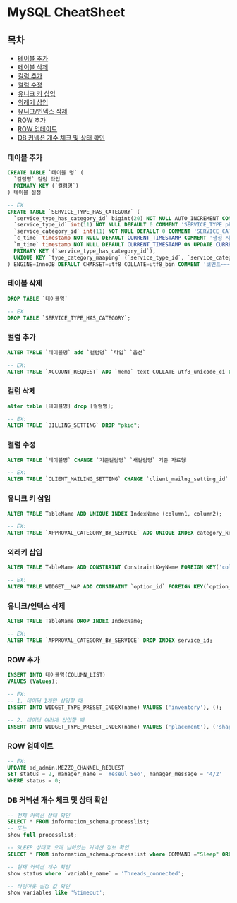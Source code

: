 # MySQL CheatSheet

## 목차

- [테이블 추가](#테이블-추가)
- [테이블 삭제](#테이블-삭제)
- [컬럼 추가](#컬럼-추가)
- [컬럼 수정](#컬럼-수정)
- [유니크 키 삽입](#유니크-키-삽입)
- [외래키 삽입](#외래키-삽입)
- [유니크/인덱스 삭제](#유니크/인덱스-삭제)
- [ROW 추가](#ROW-추가)
- [ROW 업데이트](#ROW-업데이트)
- [DB 커넥션 개수 체크 및 상태 확인](#db-커넥션-개수-체크-및-상태-확인)

### 테이블 추가

``` sql
CREATE TABLE `테이블 명` (
  `컬럼명` 컬럼 타입
  PRIMARY KEY (`컬럼명`)
) 테이블 설정

-- EX
CREATE TABLE `SERVICE_TYPE_HAS_CATEGORY` (
  `service_type_has_category_id` bigint(20) NOT NULL AUTO_INCREMENT COMMENT 'primary key',
  `service_type_id` int(11) NOT NULL DEFAULT 0 COMMENT 'SERVICE_TYPE pkid',
  `service_category_id` int(11) NOT NULL DEFAULT 0 COMMENT 'SERVICE_CATEGORY pkid',
  `c_time` timestamp NOT NULL DEFAULT CURRENT_TIMESTAMP COMMENT '생성 시간',
  `m_time` timestamp NOT NULL DEFAULT CURRENT_TIMESTAMP ON UPDATE CURRENT_TIMESTAMP COMMENT '수정 시간',
  PRIMARY KEY (`service_type_has_category_id`),
  UNIQUE KEY `type_category_maaping` (`service_type_id`, `service_category_id`)
) ENGINE=InnoDB DEFAULT CHARSET=utf8 COLLATE=utf8_bin COMMENT '코멘트~~~';
```

### 테이블 삭제

``` sql
DROP TABLE `테이블명`

-- EX
DROP TABLE `SERVICE_TYPE_HAS_CATEGORY`;
```

### 컬럼 추가

```sql
ALTER TABLE `테이블명` add `컬럼명` `타입` `옵션`

-- EX: 
ALTER TABLE `ACCOUNT_REQUEST` ADD `memo` text COLLATE utf8_unicode_ci DEFAULT NULL COMMENT '보류/삭제시 사유를 기록하기 위한 컬럼' AFTER `disapproval_reason`;
```

### 컬럼 삭제

``` sql
alter table [테이블명] drop [컬럼명];

-- EX:
ALTER TABLE `BILLING_SETTING` DROP "pkid";
```

### 컬럼 수정

``` sql
ALTER TABLE `테이블명` CHANGE `기존컬럼명` `새컬럼명` 기존 자료형

-- EX:
ALTER TABLE `CLIENT_MAILING_SETTING` CHANGE `client_mailng_setting_id` `client_mailing_setting_id` int(11) NOT NULL AUTO_INCREMENT;
```

### 유니크 키 삽입

``` sql
ALTER TABLE TableName ADD UNIQUE INDEX IndexName (column1, column2);

-- EX:
ALTER TABLE `APPROVAL_CATEGORY_BY_SERVICE` ADD UNIQUE INDEX category_key(service_id, approval_category_id, grade);
```

### 외래키 삽입

``` sql
ALTER TABLE TableName ADD CONSTRAINT ConstraintKeyName FOREIGN KEY('columnName') REFERENCES ParentTableName ('ParentPKKeyName') [ON DELETE CASCADE / ON UPDATE CASCADE];

-- EX:
ALTER TABLE WIDGET__MAP ADD CONSTRAINT `option_id` FOREIGN KEY(`option_id`) REFERENCES WIDGET_OPTION (`option_id`) ON DELETE CASCADE ON UPDATE CASCADE
```

### 유니크/인덱스 삭제

``` sql
ALTER TABLE TableName DROP INDEX IndexName;

-- EX:
ALTER TABLE `APPROVAL_CATEGORY_BY_SERVICE` DROP INDEX service_id;
```

### ROW 추가

``` sql
INSERT INTO 테이블명(COLUMN_LIST)
VALUES (Values);

-- EX:
-- 1. 데이터 1개만 삽입할 때
INSERT INTO WIDGET_TYPE_PRESET_INDEX(name) VALUES ('inventory'), ();

-- 2. 데이터 여러개 삽입할 때
INSERT INTO WIDGET_TYPE_PRESET_INDEX(name) VALUES ('placement'), ('shape for PC');
```

### ROW 업데이트

``` sql
-- EX:
UPDATE ad_admin.MEZZO_CHANNEL_REQUEST
SET status = 2, manager_name = 'Yeseul Seo', manager_message = '4/2'
WHERE status = 0;
```

### DB 커넥션 개수 체크 및 상태 확인

``` sql
-- 전체 커넥션 상태 확인
SELECT * FROM information_schema.processlist;
-- 또는
show full processlist;

-- SLEEP 상태로 오래 남아있는 커넥션 정보 확인
SELECT * FROM information_schema.processlist where COMMAND ="Sleep" ORDER BY TIME DESC;

-- 현재 커넥션 개수 확인
show status where `variable_name` = 'Threads_connected';

-- 타임아웃 설정 값 확인
show variables like '%timeout';
```
